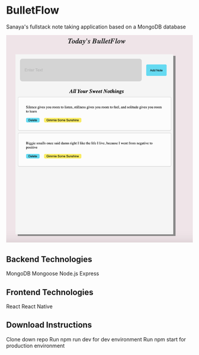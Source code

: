 # BulletFlow

Sanaya's fullstack note taking application based on a MongoDB database

![](images/screenshot.png)

## Backend Technologies

MongoDB
Mongoose
Node.js
Express

## Frontend Technologies

React
React Native

## Download Instructions

Clone down repo
Run npm run dev for dev environment
Run npm start for production environment
